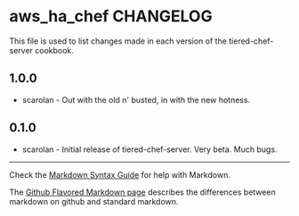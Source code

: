 aws_ha_chef  CHANGELOG
============================

This file is used to list changes made in each version of the tiered-chef-server cookbook.

1.0.0
-----
- scarolan - Out with the old n' busted, in with the new hotness.

0.1.0
-----
- scarolan - Initial release of tiered-chef-server.  Very beta.  Much bugs.

- - -
Check the [Markdown Syntax Guide](http://daringfireball.net/projects/markdown/syntax) for help with Markdown.

The [Github Flavored Markdown page](http://github.github.com/github-flavored-markdown/) describes the differences between markdown on github and standard markdown.
